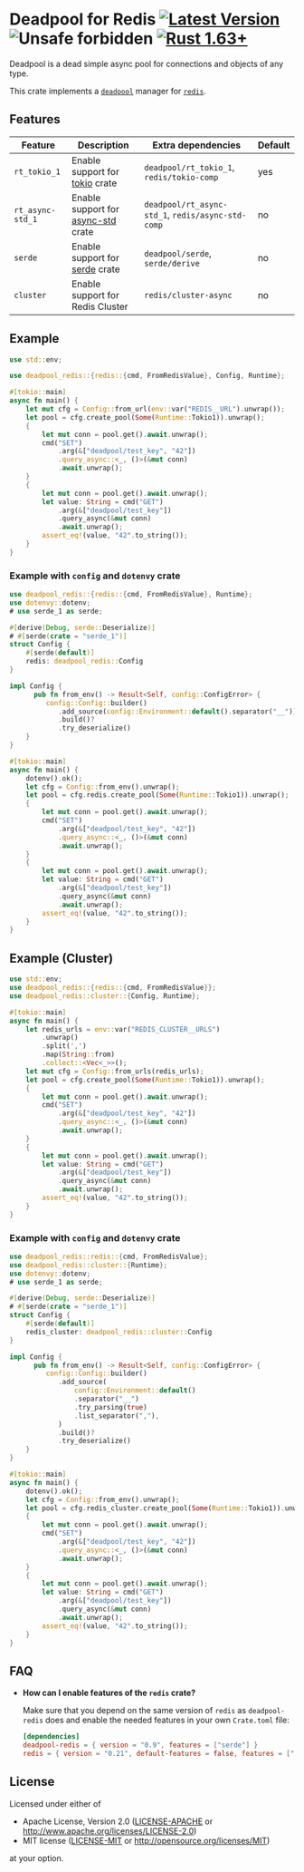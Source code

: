 # Deadpool for Redis [![Latest Version](https://img.shields.io/crates/v/deadpool-redis.svg)](https://crates.io/crates/deadpool-redis) ![Unsafe forbidden](https://img.shields.io/badge/unsafe-forbidden-success.svg "Unsafe forbidden") [![Rust 1.63+](https://img.shields.io/badge/rustc-1.63+-lightgray.svg "Rust 1.63+")](https://blog.rust-lang.org/2022/08/11/Rust-1.63.0.html)

Deadpool is a dead simple async pool for connections and objects
of any type.

This crate implements a [`deadpool`](https://crates.io/crates/deadpool)
manager for [`redis`](https://crates.io/crates/redis).

## Features

| Feature          | Description                                                           | Extra dependencies                                | Default |
| ---------------- | --------------------------------------------------------------------- | ------------------------------------------------- | ------- |
| `rt_tokio_1`     | Enable support for [tokio](https://crates.io/crates/tokio) crate      | `deadpool/rt_tokio_1`, `redis/tokio-comp`         | yes     |
| `rt_async-std_1` | Enable support for [async-std](https://crates.io/crates/config) crate | `deadpool/rt_async-std_1`, `redis/async-std-comp` | no      |
| `serde`          | Enable support for [serde](https://crates.io/crates/serde) crate      | `deadpool/serde`, `serde/derive`                  | no      |
| `cluster`        | Enable support for Redis Cluster                                      | `redis/cluster-async`                             | no      |

## Example

```rust
use std::env;

use deadpool_redis::{redis::{cmd, FromRedisValue}, Config, Runtime};

#[tokio::main]
async fn main() {
    let mut cfg = Config::from_url(env::var("REDIS__URL").unwrap());
    let pool = cfg.create_pool(Some(Runtime::Tokio1)).unwrap();
    {
        let mut conn = pool.get().await.unwrap();
        cmd("SET")
            .arg(&["deadpool/test_key", "42"])
            .query_async::<_, ()>(&mut conn)
            .await.unwrap();
    }
    {
        let mut conn = pool.get().await.unwrap();
        let value: String = cmd("GET")
            .arg(&["deadpool/test_key"])
            .query_async(&mut conn)
            .await.unwrap();
        assert_eq!(value, "42".to_string());
    }
}
```

### Example with `config` and `dotenvy` crate

```rust
use deadpool_redis::{redis::{cmd, FromRedisValue}, Runtime};
use dotenvy::dotenv;
# use serde_1 as serde;

#[derive(Debug, serde::Deserialize)]
# #[serde(crate = "serde_1")]
struct Config {
    #[serde(default)]
    redis: deadpool_redis::Config
}

impl Config {
      pub fn from_env() -> Result<Self, config::ConfigError> {
         config::Config::builder()
            .add_source(config::Environment::default().separator("__"))
            .build()?
            .try_deserialize()
    }
}

#[tokio::main]
async fn main() {
    dotenv().ok();
    let cfg = Config::from_env().unwrap();
    let pool = cfg.redis.create_pool(Some(Runtime::Tokio1)).unwrap();
    {
        let mut conn = pool.get().await.unwrap();
        cmd("SET")
            .arg(&["deadpool/test_key", "42"])
            .query_async::<_, ()>(&mut conn)
            .await.unwrap();
    }
    {
        let mut conn = pool.get().await.unwrap();
        let value: String = cmd("GET")
            .arg(&["deadpool/test_key"])
            .query_async(&mut conn)
            .await.unwrap();
        assert_eq!(value, "42".to_string());
    }
}
```

## Example (Cluster)

```rust
use std::env;
use deadpool_redis::{redis::{cmd, FromRedisValue}};
use deadpool_redis::cluster::{Config, Runtime};

#[tokio::main]
async fn main() {
    let redis_urls = env::var("REDIS_CLUSTER__URLS")
        .unwrap()
        .split(',')
        .map(String::from)
        .collect::<Vec<_>>();
    let mut cfg = Config::from_urls(redis_urls);
    let pool = cfg.create_pool(Some(Runtime::Tokio1)).unwrap();
    {
        let mut conn = pool.get().await.unwrap();
        cmd("SET")
            .arg(&["deadpool/test_key", "42"])
            .query_async::<_, ()>(&mut conn)
            .await.unwrap();
    }
    {
        let mut conn = pool.get().await.unwrap();
        let value: String = cmd("GET")
            .arg(&["deadpool/test_key"])
            .query_async(&mut conn)
            .await.unwrap();
        assert_eq!(value, "42".to_string());
    }
}
```

### Example with `config` and `dotenvy` crate

```rust
use deadpool_redis::redis::{cmd, FromRedisValue};
use deadpool_redis::cluster::{Runtime};
use dotenvy::dotenv;
# use serde_1 as serde;

#[derive(Debug, serde::Deserialize)]
# #[serde(crate = "serde_1")]
struct Config {
    #[serde(default)]
    redis_cluster: deadpool_redis::cluster::Config
}

impl Config {
      pub fn from_env() -> Result<Self, config::ConfigError> {
         config::Config::builder()
            .add_source(
                config::Environment::default()
                .separator("__")
                .try_parsing(true)
                .list_separator(","),
            )
            .build()?
            .try_deserialize()
    }
}

#[tokio::main]
async fn main() {
    dotenv().ok();
    let cfg = Config::from_env().unwrap();
    let pool = cfg.redis_cluster.create_pool(Some(Runtime::Tokio1)).unwrap();
    {
        let mut conn = pool.get().await.unwrap();
        cmd("SET")
            .arg(&["deadpool/test_key", "42"])
            .query_async::<_, ()>(&mut conn)
            .await.unwrap();
    }
    {
        let mut conn = pool.get().await.unwrap();
        let value: String = cmd("GET")
            .arg(&["deadpool/test_key"])
            .query_async(&mut conn)
            .await.unwrap();
        assert_eq!(value, "42".to_string());
    }
}
```

## FAQ

- **How can I enable features of the `redis` crate?**

  Make sure that you depend on the same version of `redis` as
  `deadpool-redis` does and enable the needed features in your own
  `Crate.toml` file:

  ```toml
  [dependencies]
  deadpool-redis = { version = "0.9", features = ["serde"] }
  redis = { version = "0.21", default-features = false, features = ["tls"] }
  ```

## License

Licensed under either of

- Apache License, Version 2.0 ([LICENSE-APACHE](LICENSE-APACHE) or <http://www.apache.org/licenses/LICENSE-2.0>)
- MIT license ([LICENSE-MIT](LICENSE-MIT) or <http://opensource.org/licenses/MIT>)

at your option.
